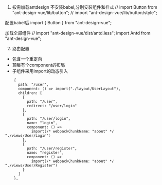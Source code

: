 1. 按需加载antdesign
不安装babel,分别安装组件和样式
// import Button from "ant-design-vue/lib/button";
// import "ant-design-vue/lib/button/style";

配置babel后
import { Button } from "ant-design-vue";

加载全部组件
// import "ant-design-vue/dist/antd.less";
import Antd from "ant-design-vue";

2. 路由配置
 * 包含一个重定向
 * 顶层有个component的布局
 * 子组件采用import的动态引入
```
    {
      path: "/user",
      component: () => import("./layout/UserLayout"),
      children: [
        {
          path: "/user",
          redirect: "/user/login"
        },
        {
          path: "/user/login",
          name: "login",
          component: () =>
            import(/* webpackChunkName: "about" */ "./views/User/Login")
        },
        {
          path: "/user/register",
          name: "register",
          component: () =>
            import(/* webpackChunkName: "about" */ "./views/User/Register")
        }
      ]
    },
```





